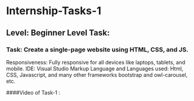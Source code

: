 # Internship-Tasks-1
## Level: Beginner Level Task:
### Task: Create a single-page website using HTML, CSS, and JS.
Responsiveness: Fully responsive for all devices like laptops, tablets, and mobile.
IDE: Visual Studio
Markup Language and Languages used: Html, CSS, Javascript, and many other frameworks bootstrap and owl-carousel, etc.

####Video of Task-1 :

